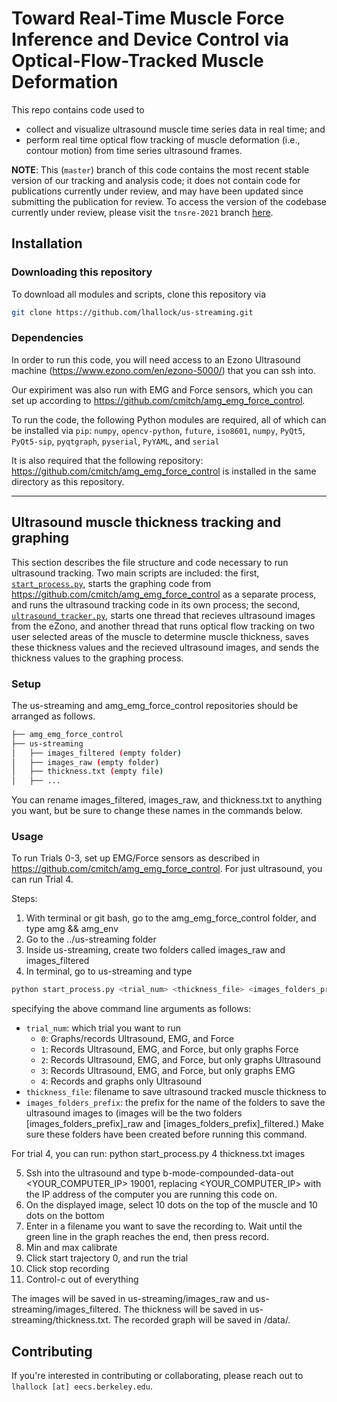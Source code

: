 # Toward  Real-Time  Muscle  Force  Inference  and  Device  Control  via Optical-Flow-Tracked  Muscle  Deformation

This repo contains code used to 
- collect and visualize ultrasound muscle time series data in real time; and
- perform real time optical flow tracking of muscle deformation (i.e., contour motion) from time series ultrasound frames.

**NOTE**: This (`master`) branch of this code contains the most recent stable version of our tracking and analysis code; it does not contain code for publications currently under review, and may have been updated since submitting the publication for review. To access the version of the codebase currently under review, please visit the `tnsre-2021` branch [here](https://github.com/lhallock/us-streaming/tree/tnsre-2021).

## Installation

### Downloading this repository

To download all modules and scripts, clone this repository via

```bash
git clone https://github.com/lhallock/us-streaming.git
```

### Dependencies

In order to run this code, you will need access to an Ezono Ultrasound machine (https://www.ezono.com/en/ezono-5000/) that you can ssh into.

Our expiriment was also run with EMG and Force sensors, which you can set up according to https://github.com/cmitch/amg_emg_force_control.

To run the code, the following Python modules are required, all of which can be installed via `pip`: 
`numpy`, `opencv-python`, `future`, `iso8601`, `numpy`, `PyQt5`, `PyQt5-sip`, `pyqtgraph`, `pyserial`, `PyYAML`, and `serial`

It is also required that the following repository: https://github.com/cmitch/amg_emg_force_control is installed in the same directory as this repository.

---

## Ultrasound muscle thickness tracking and graphing

This section describes the file structure and code necessary to run ultrasound tracking. Two main scripts are included: the first, [`start_process.py`](start_process.py), starts the graphing code from https://github.com/cmitch/amg_emg_force_control as a separate process, and runs the ultrasound tracking code in its own process; the second, [`ultrasound_tracker.py`](ultrasound_tracker.py), starts one thread that recieves ultrasound images from the eZono, and another thread that runs optical flow tracking on two user selected areas of the muscle to determine muscle thickness, saves these thickness values and the recieved ultrasound images, and sends the thickness values to the graphing process.

### Setup

The us-streaming and amg_emg_force_control repositories should be arranged as follows.
```bash
├── amg_emg_force_control
├── us-streaming
│   ├── images_filtered (empty folder)   
│   ├── images_raw (empty folder)
│   ├── thickness.txt (empty file)
│   ├── ...
```

You can rename images_filtered, images_raw, and thickness.txt to anything you want, but be sure to change these names in the commands below.

### Usage

To run Trials 0-3, set up EMG/Force sensors as described in https://github.com/cmitch/amg_emg_force_control. 
For just ultrasound, you can run Trial 4. 

Steps:
1. With terminal or git bash, go to the amg_emg_force_control folder, and type amg && amg_env
3. Go to the ../us-streaming folder
4. Inside us-streaming, create two folders called images_raw and images_filtered
4. In terminal, go to us-streaming and type 
```bash
python start_process.py <trial_num> <thickness_file> <images_folders_prefix>
```
specifying the above command line arguments as follows:
- `trial_num`: which trial you want to run
  - `0`: Graphs/records Ultrasound, EMG, and Force
  - `1`: Records Ultrasound, EMG, and Force, but only graphs Force
  - `2`: Records Ultrasound, EMG, and Force, but only graphs Ultrasound
  - `3`: Records Ultrasound, EMG, and Force, but only graphs EMG
  - `4`: Records and graphs only Ultrasound
- `thickness_file`: filename to save ultrasound tracked muscle thickness to 
- `images_folders_prefix`: the prefix for the name of the folders to save the ultrasound images to (images will be the two folders [images_folders_prefix]_raw and [images_folders_prefix]_filtered.) Make sure these folders have been created before running this command.

For trial 4, you can run:
python start_process.py 4 thickness.txt images

5. Ssh into the ultrasound and type b-mode-compounded-data-out <YOUR_COMPUTER_IP> 19001, replacing <YOUR_COMPUTER_IP> with the IP address of the computer you are running this code on.
6. On the displayed image, select 10 dots on the top of the muscle and 10 dots on the bottom
7. Enter in a filename you want to save the recording to. Wait until the green line in the graph reaches the end, then press record.
8. Min and max calibrate
9. Click start trajectory 0, and run the trial
10. Click stop recording
11. Control-c out of everything

The images will be saved in us-streaming/images_raw and us-streaming/images_filtered. The thickness will be saved in us-streaming/thickness.txt. The recorded graph will be saved in /data/.

## Contributing

If you're interested in contributing or collaborating, please reach out to `lhallock [at] eecs.berkeley.edu`. 


